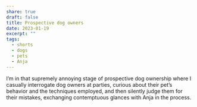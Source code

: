 ```yaml
---
share: true
draft: false
title: Prospective dog owners
date: 2023-01-19
excerpt: ""
tags:
  - shorts
  - dogs
  - pets
  - Anja
---
```


I’m in that supremely annoying stage of prospective dog ownership where I casually interrogate dog owners at parties, curious about their pet’s behavior and the techniques employed, and then silently judge them for their mistakes, exchanging contemptuous glances with Anja in the process. 